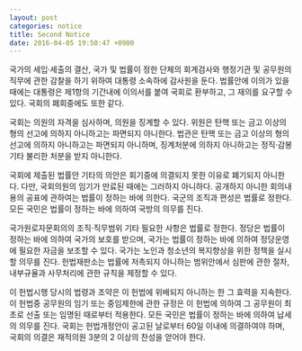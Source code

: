 ```yaml
---
layout: post
categories: notice
title: Second Notice
date: 2016-04-05 19:50:47 +0900
---
```


국가의 세입·세출의 결산, 국가 및 법률이 정한 단체의 회계검사와 행정기관 및 공무원의 직무에 관한 감찰을 하기 위하여 대통령 소속하에 감사원을 둔다. 법률안에 이의가 있을 때에는 대통령은 제1항의 기간내에 이의서를 붙여 국회로 환부하고, 그 재의를 요구할 수 있다. 국회의 폐회중에도 또한 같다.

국회는 의원의 자격을 심사하며, 의원을 징계할 수 있다. 위원은 탄핵 또는 금고 이상의 형의 선고에 의하지 아니하고는 파면되지 아니한다. 법관은 탄핵 또는 금고 이상의 형의 선고에 의하지 아니하고는 파면되지 아니하며, 징계처분에 의하지 아니하고는 정직·감봉 기타 불리한 처분을 받지 아니한다.

국회에 제출된 법률안 기타의 의안은 회기중에 의결되지 못한 이유로 폐기되지 아니한다. 다만, 국회의원의 임기가 만료된 때에는 그러하지 아니하다. 공개하지 아니한 회의내용의 공표에 관하여는 법률이 정하는 바에 의한다. 국군의 조직과 편성은 법률로 정한다. 모든 국민은 법률이 정하는 바에 의하여 국방의 의무를 진다.

국가원로자문회의의 조직·직무범위 기타 필요한 사항은 법률로 정한다. 정당은 법률이 정하는 바에 의하여 국가의 보호를 받으며, 국가는 법률이 정하는 바에 의하여 정당운영에 필요한 자금을 보조할 수 있다. 국가는 노인과 청소년의 복지향상을 위한 정책을 실시할 의무를 진다. 헌법재판소는 법률에 저촉되지 아니하는 범위안에서 심판에 관한 절차, 내부규율과 사무처리에 관한 규칙을 제정할 수 있다.

이 헌법시행 당시의 법령과 조약은 이 헌법에 위배되지 아니하는 한 그 효력을 지속한다. 이 헌법중 공무원의 임기 또는 중임제한에 관한 규정은 이 헌법에 의하여 그 공무원이 최초로 선출 또는 임명된 때로부터 적용한다. 모든 국민은 법률이 정하는 바에 의하여 납세의 의무를 진다. 국회는 헌법개정안이 공고된 날로부터 60일 이내에 의결하여야 하며, 국회의 의결은 재적의원 3분의 2 이상의 찬성을 얻어야 한다.
